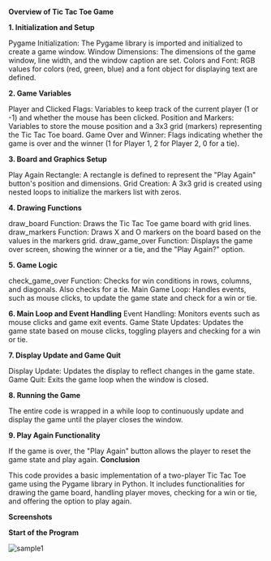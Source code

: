 **Overview of Tic Tac Toe Game**

**1. Initialization and Setup**
  
  Pygame Initialization: The Pygame library is imported and initialized to create a game window.
  Window Dimensions: The dimensions of the game window, line width, and the window caption are set.
  Colors and Font: RGB values for colors (red, green, blue) and a font object for displaying text are defined.

**2. Game Variables**
 
  Player and Clicked Flags: Variables to keep track of the current player (1 or -1) and whether the mouse has been clicked.
  Position and Markers: Variables to store the mouse position and a 3x3 grid (markers) representing the Tic Tac Toe board.
  Game Over and Winner: Flags indicating whether the game is over and the winner (1 for Player 1, 2 for Player 2, 0 for a tie).

**3. Board and Graphics Setup**

Play Again Rectangle: A rectangle is defined to represent the "Play Again" button's position and dimensions.
Grid Creation: A 3x3 grid is created using nested loops to initialize the markers list with zeros.

**4. Drawing Functions**

draw_board Function: Draws the Tic Tac Toe game board with grid lines.
draw_markers Function: Draws X and O markers on the board based on the values in the markers grid.
draw_game_over Function: Displays the game over screen, showing the winner or a tie, and the "Play Again?" option.

**5. Game Logic**

check_game_over Function: Checks for win conditions in rows, columns, and diagonals. Also checks for a tie.
Main Game Loop: Handles events, such as mouse clicks, to update the game state and check for a win or tie.

**6. Main Loop and Event Handling**
Event Handling: Monitors events such as mouse clicks and game exit events.
Game State Updates: Updates the game state based on mouse clicks, toggling players and checking for a win or tie.

**7. Display Update and Game Quit**

Display Update: Updates the display to reflect changes in the game state.
Game Quit: Exits the game loop when the window is closed.

**8. Running the Game**

The entire code is wrapped in a while loop to continuously update and display the game until the player closes the window.

**9. Play Again Functionality**

If the game is over, the "Play Again" button allows the player to reset the game state and play again.
**Conclusion**

This code provides a basic implementation of a two-player Tic Tac Toe game using the Pygame library in Python. It includes functionalities for drawing the game board, handling player moves, checking for a win or tie, and offering the option to play again.


**Screenshots**

**Start of the Program**

![sample1](https://github.com/IlaganCarl/Final-Project/assets/153367509/2a8ae538-16d5-4aeb-a09b-a04b399778e0)



